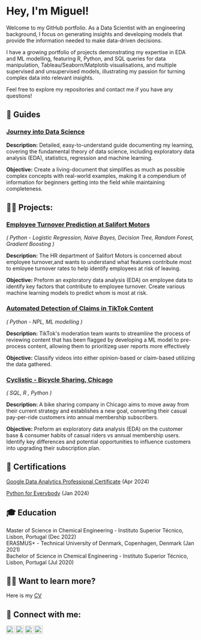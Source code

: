 <h1>Hey, I'm Miguel! </h1>

Welcome to my GitHub portfolio. As a Data Scientist with an engineering background, I focus on generating insights and developing models that provide the information needed to make data-driven decisions.

I have a growing portfolio of projects demonstrating my expertise in EDA and ML modelling, featuring R, Python, and SQL queries for data manipulation, Tableau/Seaborn/Matplotib visualisations, and multiple supervised and unsupervised models, illustrating my passion for turning complex data into relevant insights.

Feel free to explore my repositories and contact me if you have any questions!

<h2>📕 Guides</h2>

### [Journey into Data Science](https://github.com/Miguel-G-Soares/Journey-into-Data-Science)
**Description:**
Detailed, easy-to-understand guide documenting my learning, covering the fundamental theory of data science, including exploratory data analysis (EDA), statistics, regression and machine learning.

**Objective:** Create a living-document that simplifies as much as possible complex concepts with real-world examples, making it a compendium of information for beginners getting into the field while maintaining completeness.

<h2>👨‍💻 Projects:</h2>

### [Employee Turnover Prediction at Salifort Motors](https://github.com/Miguel-G-Soares/Employee-Turnover-ML-Model)

*( Python - Logistic Regression, Naive Bayes, Decision Tree, Random Forest, Gradient Boosting )*

**Description:**
The HR department of Salifort Motors is concerned about employee turnover,and wants to understand what features contribute most to emloyee turnover rates to help identify employees at risk of leaving.

**Objective:**
Preform an exploratory data analysis (EDA) on employee data to identify key factors that contribute to employee turnover.
Create various machine learning models to predict whom is most at risk.

### [Automated Detection of Claims in TikTok Content](https://github.com/Miguel-G-Soares/Automated-Detection-of-Claims-in-TikTok-Videos)

*( Python - NPL, ML modelling )*

**Description:**
TikTok's moderation team wants to streamline the process of reviewing content that has been flagged by developing a ML model to pre-process content, allowing them to prioritizeg user reports more effectively

**Objective:**
Classify videos into either opinion-based or claim-based utilizing the data gathered.

### [Cyclistic - Bicycle Sharing, Chicago](https://github.com/Miguel-G-Soares/Cyclistic-Analysis)

*( SQL, R , Python )*

**Description:**
A bike sharing company in Chicago aims to move away from their current strategy and establishes a new goal, converting their casual pay-per-ride customers into annual membership subscribers.

**Objective:**
Preform an exploratory data analysis (EDA) on the customer base & consumer habits of casual riders vs annual membership users.
Identify key differences and potential opportunities to influence customers into upgrading their subscription plan.

<h2>📝 Certifications</h2>

[Google Data Analytics Professional Certificate](https://www.coursera.org/account/accomplishments/specialization/3U3J3VNBNDJ5) (Apr 2024)

[Python for Everybody](https://www.coursera.org/account/accomplishments/specialization/X4YYJ6DR32AB) (Jan 2024)

<h2>🎓 Education</h2>

Master of Science in Chemical Engineering - Instituto Superior Técnico, Lisbon, Portugal (Dec 2022)  
ERASMUS+ - Technical University of Denmark, Copenhagen, Denmark (Jan 2021)  
Bachelor of Science in Chemical Engineering - Instituto Superior Técnico, Lisbon, Portugal (Jul 2020)  

<h2>🙋‍♂️ Want to learn more?</h2>

Here is my [CV](CV.pdf)

<h2>📱 Connect with me:</h2>

<a href="mailto:mglpsoares@gmail.com"><img align="left" alt="Miguel-G-Soares | Email" width="22px" src="https://cdn.jsdelivr.net/npm/simple-icons@3.13.0/icons/gmail.svg" /></a>
[<img align="left" alt="Miguel-G-Soares | LinkedIn" width="22px" src="https://cdn.jsdelivr.net/npm/simple-icons@v3/icons/linkedin.svg" />][linkedin]
[<img align="left" alt="Miguel-G-Soares | Instagram" width="22px" src="https://cdn.jsdelivr.net/npm/simple-icons@v3/icons/instagram.svg" />][instagram]
[<img align="left" alt="Miguel-G-Soares | Coursera" width="22px" src="https://cdn.jsdelivr.net/npm/simple-icons@v3/icons/coursera.svg" />][coursera]

[instagram]: https://www.instagram.com/miguel.g.l.p.soares/
[linkedin]: https://www.linkedin.com/in/miguel-guilherme-soares/
[coursera]: https://www.coursera.org/user/042a7d24fa67e2f35b26abada04a2737

